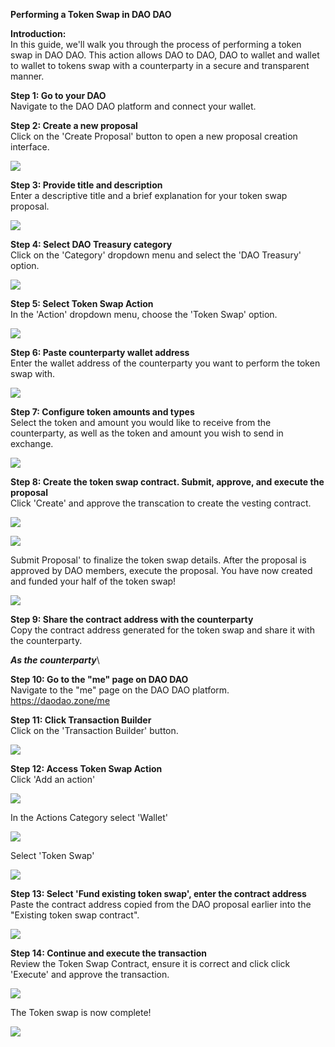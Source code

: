 **Performing a Token Swap in DAO DAO**

**Introduction:**\
In this guide, we'll walk you through the process of performing a token swap in DAO DAO. This action allows DAO to DAO, DAO to wallet and wallet to wallet to tokens swap with a counterparty in a secure and transparent manner.

**Step 1: Go to your DAO**\
Navigate to the DAO DAO platform and connect your wallet.


**Step 2: Create a new proposal**\
Click on the 'Create Proposal' button to open a new proposal creation interface.

![](https://hackmd.io/_uploads/HkvHytqXh.png)

**Step 3: Provide title and description**\
Enter a descriptive title and a brief explanation for your token swap proposal.

![](https://hackmd.io/_uploads/ByoDkFq7h.png)

**Step 4: Select DAO Treasury category**\
Click on the 'Category' dropdown menu and select the 'DAO Treasury' option.

![](https://hackmd.io/_uploads/rJHtJt9m2.png)

**Step 5: Select Token Swap Action**\
In the 'Action' dropdown menu, choose the 'Token Swap' option.

![](https://hackmd.io/_uploads/HJE5yYcX3.png)

**Step 6: Paste counterparty wallet address**\
Enter the wallet address of the counterparty you want to perform the token swap with.

![](https://hackmd.io/_uploads/BkmpJY9mn.png)

**Step 7: Configure token amounts and types**\
Select the token and amount you would like to receive from the counterparty, as well as the token and amount you wish to send in exchange.

![](https://hackmd.io/_uploads/ByL0Jt9Xh.png)

**Step 8: Create the token swap contract. Submit, approve, and execute the proposal**\
Click 'Create' and approve the transcation to create the vesting contract.

![](https://hackmd.io/_uploads/HJj-lF573.png)

![](https://hackmd.io/_uploads/rJ8GeF5Q2.png)


Submit Proposal' to finalize the token swap details. After the proposal is approved by DAO members, execute the proposal. You have now created and funded your half of the token swap!

![](https://hackmd.io/_uploads/ryWDxK5m3.png)


**Step 9: Share the contract address with the counterparty**\
Copy the contract address generated for the token swap and share it with the counterparty.

***As the counterparty***\

**Step 10: Go to the "me" page on DAO DAO**\
Navigate to the "me" page on the DAO DAO platform. https://daodao.zone/me

**Step 11: Click Transaction Builder**\
Click on the 'Transaction Builder' button.

![](https://hackmd.io/_uploads/ryD9eK5Q3.png)

**Step 12: Access Token Swap Action**\
Click 'Add an action'

![](https://hackmd.io/_uploads/Sk_nlFqQn.png)

In the Actions Category select 'Wallet'

![](https://hackmd.io/_uploads/rJWpgY5Qn.png)

Select 'Token Swap'

![](https://hackmd.io/_uploads/H1YTlF5X3.png)


**Step 13: Select 'Fund existing token swap', enter the contract address**\
Paste the contract address copied from the DAO proposal earlier into the "Existing token swap contract".

![](https://hackmd.io/_uploads/Sk6kWY5Q2.png)


**Step 14: Continue and execute the transaction**\
Review the Token Swap Contract, ensure it is correct and click click 'Execute' and approve the transaction.

![](https://hackmd.io/_uploads/rk8VbKcQ2.png)

The Token swap is now complete!

![](https://hackmd.io/_uploads/r1VTZtcQ2.png)
